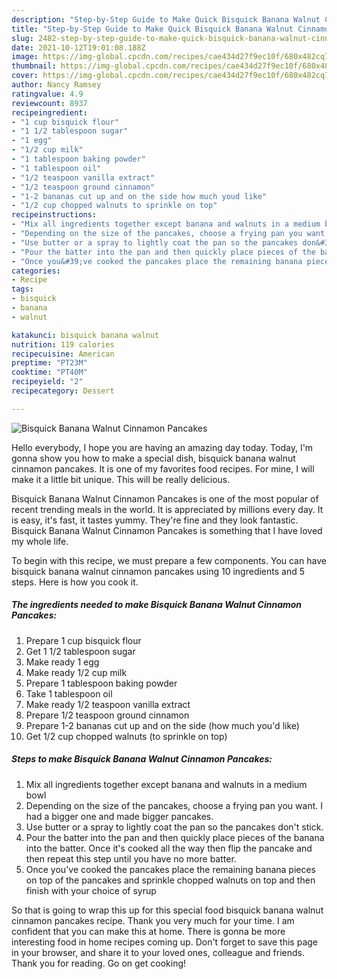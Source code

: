 ```yaml
---
description: "Step-by-Step Guide to Make Quick Bisquick Banana Walnut Cinnamon Pancakes"
title: "Step-by-Step Guide to Make Quick Bisquick Banana Walnut Cinnamon Pancakes"
slug: 2482-step-by-step-guide-to-make-quick-bisquick-banana-walnut-cinnamon-pancakes
date: 2021-10-12T19:01:08.188Z
image: https://img-global.cpcdn.com/recipes/cae434d27f9ec10f/680x482cq70/bisquick-banana-walnut-cinnamon-pancakes-recipe-main-photo.jpg
thumbnail: https://img-global.cpcdn.com/recipes/cae434d27f9ec10f/680x482cq70/bisquick-banana-walnut-cinnamon-pancakes-recipe-main-photo.jpg
cover: https://img-global.cpcdn.com/recipes/cae434d27f9ec10f/680x482cq70/bisquick-banana-walnut-cinnamon-pancakes-recipe-main-photo.jpg
author: Nancy Ramsey
ratingvalue: 4.9
reviewcount: 8937
recipeingredient:
- "1 cup bisquick flour"
- "1 1/2 tablespoon sugar"
- "1 egg"
- "1/2 cup milk"
- "1 tablespoon baking powder"
- "1 tablespoon oil"
- "1/2 teaspoon vanilla extract"
- "1/2 teaspoon ground cinnamon"
- "1-2 bananas cut up and on the side how much youd like"
- "1/2 cup chopped walnuts to sprinkle on top"
recipeinstructions:
- "Mix all ingredients together except banana and walnuts in a medium bowl"
- "Depending on the size of the pancakes, choose a frying pan you want. I had a bigger one and made bigger pancakes."
- "Use butter or a spray to lightly coat the pan so the pancakes don&#39;t stick."
- "Pour the batter into the pan and then quickly place pieces of the banana into the batter. Once it&#39;s cooked all the way then flip the pancake and then repeat this step until you have no more batter."
- "Once you&#39;ve cooked the pancakes place the remaining banana pieces on top of the pancakes and sprinkle chopped walnuts on top and then finish with your choice of syrup"
categories:
- Recipe
tags:
- bisquick
- banana
- walnut

katakunci: bisquick banana walnut 
nutrition: 119 calories
recipecuisine: American
preptime: "PT23M"
cooktime: "PT40M"
recipeyield: "2"
recipecategory: Dessert

---
```



![Bisquick Banana Walnut Cinnamon Pancakes](https://img-global.cpcdn.com/recipes/cae434d27f9ec10f/680x482cq70/bisquick-banana-walnut-cinnamon-pancakes-recipe-main-photo.jpg)

Hello everybody, I hope you are having an amazing day today. Today, I'm gonna show you how to make a special dish, bisquick banana walnut cinnamon pancakes. It is one of my favorites food recipes. For mine, I will make it a little bit unique. This will be really delicious.

Bisquick Banana Walnut Cinnamon Pancakes is one of the most popular of recent trending meals in the world. It is appreciated by millions every day. It is easy, it's fast, it tastes yummy. They're fine and they look fantastic. Bisquick Banana Walnut Cinnamon Pancakes is something that I have loved my whole life.




To begin with this recipe, we must prepare a few components. You can have bisquick banana walnut cinnamon pancakes using 10 ingredients and 5 steps. Here is how you cook it.

<!--inarticleads1-->

##### The ingredients needed to make Bisquick Banana Walnut Cinnamon Pancakes:

1. Prepare 1 cup bisquick flour
1. Get 1 1/2 tablespoon sugar
1. Make ready 1 egg
1. Make ready 1/2 cup milk
1. Prepare 1 tablespoon baking powder
1. Take 1 tablespoon oil
1. Make ready 1/2 teaspoon vanilla extract
1. Prepare 1/2 teaspoon ground cinnamon
1. Prepare 1-2 bananas cut up and on the side (how much you&#39;d like)
1. Get 1/2 cup chopped walnuts (to sprinkle on top)




<!--inarticleads2-->

##### Steps to make Bisquick Banana Walnut Cinnamon Pancakes:

1. Mix all ingredients together except banana and walnuts in a medium bowl
1. Depending on the size of the pancakes, choose a frying pan you want. I had a bigger one and made bigger pancakes.
1. Use butter or a spray to lightly coat the pan so the pancakes don&#39;t stick.
1. Pour the batter into the pan and then quickly place pieces of the banana into the batter. Once it&#39;s cooked all the way then flip the pancake and then repeat this step until you have no more batter.
1. Once you&#39;ve cooked the pancakes place the remaining banana pieces on top of the pancakes and sprinkle chopped walnuts on top and then finish with your choice of syrup




So that is going to wrap this up for this special food bisquick banana walnut cinnamon pancakes recipe. Thank you very much for your time. I am confident that you can make this at home. There is gonna be more interesting food in home recipes coming up. Don't forget to save this page in your browser, and share it to your loved ones, colleague and friends. Thank you for reading. Go on get cooking!

